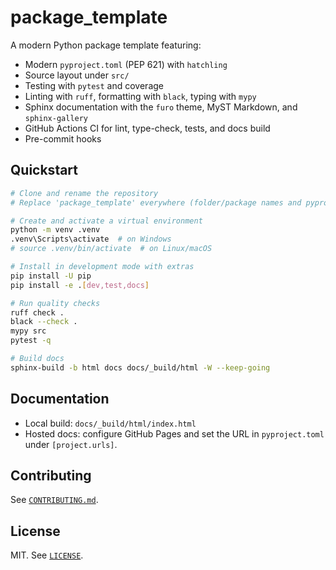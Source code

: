 # package_template

A modern Python package template featuring:

- Modern `pyproject.toml` (PEP 621) with `hatchling`
- Source layout under `src/`
- Testing with `pytest` and coverage
- Linting with `ruff`, formatting with `black`, typing with `mypy`
- Sphinx documentation with the `furo` theme, MyST Markdown, and `sphinx-gallery`
- GitHub Actions CI for lint, type-check, tests, and docs build
- Pre-commit hooks

## Quickstart

```bash
# Clone and rename the repository
# Replace 'package_template' everywhere (folder/package names and pyproject)

# Create and activate a virtual environment
python -m venv .venv
.venv\Scripts\activate  # on Windows
# source .venv/bin/activate  # on Linux/macOS

# Install in development mode with extras
pip install -U pip
pip install -e .[dev,test,docs]

# Run quality checks
ruff check .
black --check .
mypy src
pytest -q

# Build docs
sphinx-build -b html docs docs/_build/html -W --keep-going
```

## Documentation

- Local build: `docs/_build/html/index.html`
- Hosted docs: configure GitHub Pages and set the URL in `pyproject.toml` under `[project.urls]`.

## Contributing

See [`CONTRIBUTING.md`](CONTRIBUTING.md).

## License

MIT. See [`LICENSE`](LICENSE).
